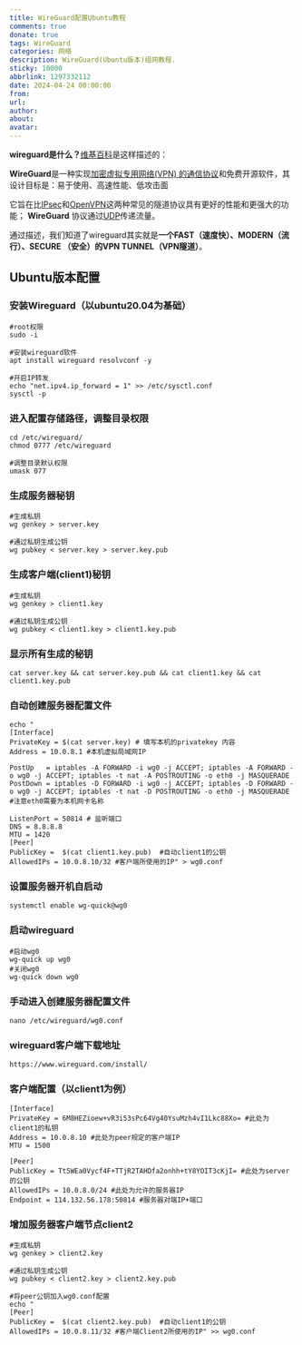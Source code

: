 ```yaml
---
title: WireGuard配置Ubuntu教程
comments: true
donate: true
tags: WireGuard
categories: 网络
description: WireGuard(Ubuntu版本)组网教程.
sticky: 10000
abbrlink: 1297332112
date: 2024-04-24 00:00:00
from:
url:
author:
about:
avatar:
---
```

 **wireguard是什么？**[维基百科](https://en.wikipedia.org/wiki/WireGuard)是这样描述的：

**WireGuard**是一种实现[加密虚拟专用网络(VPN) 的通信协议](https://en.wikipedia.org/wiki/Virtual_private_network)和免费开源软件，其设计目标是：易于使用、高速性能、低攻击面
    
 它旨在比[IPsec](https://en.wikipedia.org/wiki/IPsec)和[OpenVPN](https://en.wikipedia.org/wiki/OpenVPN)这两种常见的隧道协议具有更好的性能和更强大的功能；
 **WireGuard** 协议通过[UDP](https://en.wikipedia.org/wiki/User_Datagram_Protocol)传递流量。

通过描述，我们知道了wireguard其实就是**一个FAST（速度快）、MODERN（流行）、SECURE （安全）的VPN TUNNEL（VPN隧道）**。

## Ubuntu版本配置


### **安装Wireguard（以ubuntu20.04为基础）**
            
    #root权限
    sudo -i

    #安装wireguard软件
    apt install wireguard resolvconf -y

    #开启IP转发
    echo "net.ipv4.ip_forward = 1" >> /etc/sysctl.conf
    sysctl -p
            
### **进入配置存储路径，调整目录权限**
    
    cd /etc/wireguard/
    chmod 0777 /etc/wireguard
    
    #调整目录默认权限
    umask 077
    
### **生成服务器秘钥**
    
    #生成私钥
    wg genkey > server.key
    
    #通过私钥生成公钥
    wg pubkey < server.key > server.key.pub
    
### **生成客户端(client1)秘钥**
    
    #生成私钥
    wg genkey > client1.key
    
    #通过私钥生成公钥
    wg pubkey < client1.key > client1.key.pub
    
### **显示所有生成的秘钥**

    cat server.key && cat server.key.pub && cat client1.key && cat client1.key.pub
    
### **自动创建服务器配置文件**

    echo "
    [Interface]
    PrivateKey = $(cat server.key) # 填写本机的privatekey 内容
    Address = 10.0.8.1 #本机虚拟局域网IP
    
    PostUp   = iptables -A FORWARD -i wg0 -j ACCEPT; iptables -A FORWARD -o wg0 -j ACCEPT; iptables -t nat -A POSTROUTING -o eth0 -j MASQUERADE
    PostDown = iptables -D FORWARD -i wg0 -j ACCEPT; iptables -D FORWARD -o wg0 -j ACCEPT; iptables -t nat -D POSTROUTING -o eth0 -j MASQUERADE
    #注意eth0需要为本机网卡名称
    
    ListenPort = 50814 # 监听端口
    DNS = 8.8.8.8
    MTU = 1420
    [Peer]
    PublicKey =  $(cat client1.key.pub)  #自动client1的公钥
    AllowedIPs = 10.0.8.10/32 #客户端所使用的IP" > wg0.conf
    
### **设置服务器开机自启动**

    systemctl enable wg-quick@wg0
    
### **启动wireguard**

    #启动wg0
    wg-quick up wg0
    #关闭wg0
    wg-quick down wg0
    
### **手动进入创建服务器配置文件**
    
    nano /etc/wireguard/wg0.conf
    
### **wireguard客户端下载地址**
    
    https://www.wireguard.com/install/
    
### **客户端配置（以client1为例）**
    
    [Interface]
    PrivateKey = 6M8HEZioew+vR3i53sPc64Vg40YsuMzh4vI1Lkc88Xo= #此处为client1的私钥
    Address = 10.0.8.10 #此处为peer规定的客户端IP
    MTU = 1500
    
    [Peer]
    PublicKey = Tt5WEa0Vycf4F+TTjR2TAHDfa2onhh+tY8YOIT3cKjI= #此处为server的公钥
    AllowedIPs = 10.0.8.0/24 #此处为允许的服务器IP
    Endpoint = 114.132.56.178:50814 #服务器对端IP+端口
    
### **增加服务器客户端节点client2**

    #生成私钥
    wg genkey > client2.key
    
    #通过私钥生成公钥
    wg pubkey < client2.key > client2.key.pub
    
    #将peer公钥加入wg0.conf配置
    echo "
    [Peer]
    PublicKey =  $(cat client2.key.pub)  #自动client1的公钥
    AllowedIPs = 10.0.8.11/32 #客户端Client2所使用的IP" >> wg0.conf
